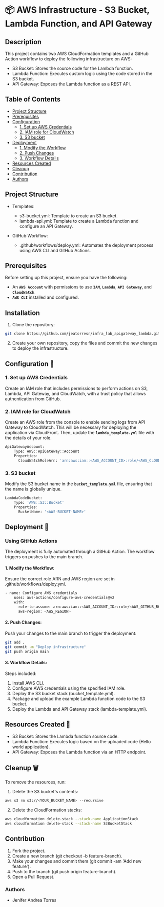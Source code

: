 # 📦 AWS Infrastructure - S3 Bucket, Lambda Function, and API Gateway

## Description

This project contains two AWS CloudFormation templates and a GitHub Action workflow to deploy the following infrastructure on AWS:

- S3 Bucket: Stores the source code for the Lambda function.
- Lambda Function: Executes custom logic using the code stored in the S3 bucket.
- API Gateway: Exposes the Lambda function as a REST API.

## Table of Contents

- [Project Structure](#project-structure)
- [Prerequisites](#prerequisites)
- [Configuration](#configuration-wrench)
  - [1. Set up AWS Credentials](#1-set-up-aws-credentials)
  - [2. IAM role for CloudWatch](#2-iam-role-for-cloudWatch)
  - [3. S3 bucket](#3-s3-bucket)
- [Deployment](#deployment-bricks)
  - [1. Modify the Workflow](#1-modify-the-workflow)
  - [2. Push Changes](#2-push-changes)
  - [3. Workflow Details](#3-workflow-details)
- [Resources Created](#resources-created-rocket)
- [Cleanup](#cleanup-wastebasket)
- [Contribution](#contribution)
- [Authors](#authors)

## Project Structure

- Templates:
  - s3-bucket.yml: Template to create an S3 bucket.
  - lambda-api.yml: Template to create a Lambda function and configure an API Gateway.

- GitHub Workflow:
  - .github/workflows/deploy.yml: Automates the deployment process using AWS CLI and GitHub Actions.

## Prerequisites

Before setting up this project, ensure you have the following:

- An **`AWS Account`** with permissions to use **`IAM`**, **`Lambda`**, **`API Gateway`**, and **`CloudWatch`**.
- **`AWS CLI`** installed and configured.

## Installation

1. Clone the repository:
```bash
git clone https://github.com/jeatorresr/infra_lab_apigateway_lambda.git
```
2. Create your own repository, copy the files and commit the new changes to deploy the infrastructure.

## Configuration :wrench:

### 1. Set up AWS Credentials

Create an IAM role that includes permissions to perform actions on S3, Lambda, API Gateway, and CloudWatch, with a trust policy that allows authentication from GitHub.

### 2. IAM role for CloudWatch

Create an AWS role from the console to enable sending logs from API Gateway to CloudWatch. This will be necessary for deploying the application via CloudFront. Then, update the **`lambda_template.yml`** file with the details of your role.

```bash
ApiGatewayAccount:
    Type: AWS::ApiGateway::Account
    Properties:
      CloudWatchRoleArn: 'arn:aws:iam::<AWS_ACCOUNT_ID>:role/<AWS_CLOUDWATCH_ROLE_NAME>'
```

### 3. S3 bucket

Modify the S3 bucket name in the **`bucket_template.yml`** file, ensuring that the name is globally unique.

```bash
LambdaCodeBucket:
    Type: 'AWS::S3::Bucket'
    Properties:
      BucketName: '<AWS-BUCKET-NAME>'
```

## Deployment :bricks:

### Using GitHub Actions

The deployment is fully automated through a GitHub Action. The workflow triggers on pushes to the main branch.

#### 1. Modify the Workflow:

Ensure the correct role ARN and AWS region are set in .github/workflows/deploy.yml.
```bash
- name: Configure AWS credentials
    uses: aws-actions/configure-aws-credentials@v2
    with:
      role-to-assume: arn:aws:iam::<AWS_ACCOUNT_ID>:role/<AWS_GITHUB_ROLE_NAME>
      aws-region: <AWS_REGION>
```

#### 2. Push Changes:

Push your changes to the main branch to trigger the deployment:

```bash
git add .
git commit -m "Deploy infrastructure"
git push origin main
```

#### 3. Workflow Details:

Steps included:
1. Install AWS CLI.
2. Configure AWS credentials using the specified IAM role.
3. Deploy the S3 bucket stack (bucket_template.yml).
4. Package and upload the example Lambda function code to the S3 bucket.
5. Deploy the Lambda and API Gateway stack (lambda-template.yml).

## Resources Created :rocket:

- S3 Bucket: Stores the Lambda function source code.
- Lambda Function: Executes logic based on the uploaded code (Hello world application).
- API Gateway: Exposes the Lambda function via an HTTP endpoint.

## Cleanup :wastebasket:

To remove the resources, run:

1. Delete the S3 bucket's contents:
```bash
aws s3 rm s3://<YOUR_BUCKET_NAME> --recursive
```

2. Delete the CloudFormation stacks:
```bash
aws cloudformation delete-stack --stack-name ApplicationStack
aws cloudformation delete-stack --stack-name S3BucketStack
```

## Contribution

1. Fork the project.
2. Create a new branch (git checkout -b feature-branch).
3. Make your changes and commit them (git commit -am 'Add new feature').
4. Push to the branch (git push origin feature-branch).
5. Open a Pull Request.


### Authors
- Jenifer Andrea Torres
